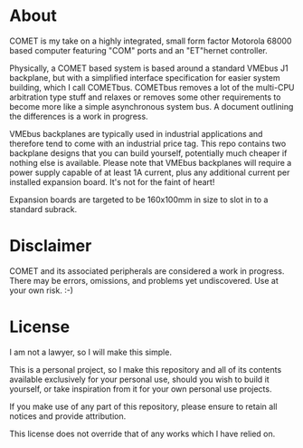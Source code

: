 # About
COMET is my take on a highly integrated, small form factor Motorola 68000 based computer featuring "COM" ports and an "ET"hernet controller.

Physically, a COMET based system is based around a standard VMEbus J1 backplane, but with a simplified interface specification for easier system building, which I call COMETbus. COMETbus removes a lot of the multi-CPU arbitration type stuff and relaxes or removes some other requirements to become more like a simple asynchronous system bus. A document outlining the differences is a work in progress.

VMEbus backplanes are typically used in industrial applications and therefore tend to come with an industrial price tag. This repo contains two backplane designs that you can build yourself, potentially much cheaper if nothing else is available. Please note that VMEbus backplanes will require a power supply capable of at least 1A current, plus any additional current per installed expansion board. It's not for the faint of heart!

Expansion boards are targeted to be 160x100mm in size to slot in to a standard subrack.

# Disclaimer
COMET and its associated peripherals are considered a work in progress. There may be errors, omissions, and problems yet undiscovered. Use at your own risk. :-)

# License
I am not a lawyer, so I will make this simple.

This is a personal project, so I make this repository and all of its contents available exclusively for your personal use, should you wish to build it yourself, or take inspiration from it for your own personal use projects.

If you make use of any part of this repository, please ensure to retain all notices and provide attribution.

This license does not override that of any works which I have relied on.
